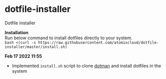 # dotfile-installer
Dotfile installer

**Installation**<br>
Run below command to install dotfiles directly to your system.<br>
```bash <(curl -s https://raw.githubusercontent.com/atomixcloud/dotfile-installer/master/install.sh)```

**Feb 17 2022 11:55**
- Implemented ```install.sh``` script to clone [dotman](https://github.com/atomixcloud/dotman) and install dotfiles in the system

